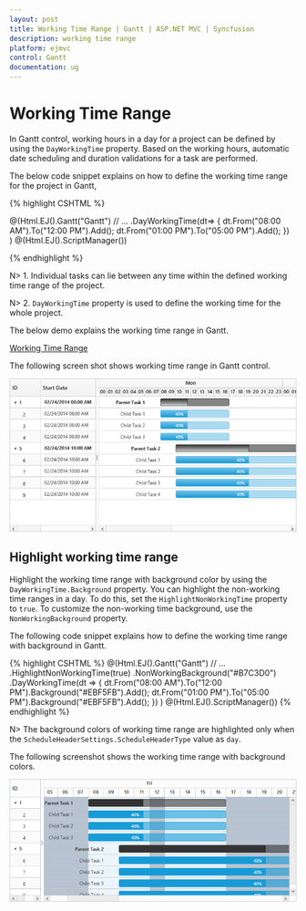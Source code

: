 ```yaml
---
layout: post
title: Working Time Range | Gantt | ASP.NET MVC | Syncfusion
description: working time range
platform: ejmvc
control: Gantt
documentation: ug
---
```


# Working Time Range

In Gantt control, working hours in a day for a project can be defined by using the `DayWorkingTime` property. Based on the working hours, automatic date scheduling and duration validations for a task are performed.

The below code snippet explains on how to define the working time range for the project in Gantt,

{% highlight CSHTML %}

@(Html.EJ().Gantt("Gantt")
	// ...
	.DayWorkingTime(dt=>
	{
		dt.From("08:00 AM").To("12:00 PM").Add();
		dt.From("01:00 PM").To("05:00 PM").Add();
	})    
	)
@(Html.EJ().ScriptManager())

{% endhighlight %}

N> 1. Individual tasks can lie between any time within the defined working time range of the project.

N> 2. `DayWorkingTime` property is used to define the working time for the whole project.

The below demo explains the working time range in Gantt.

[Working Time Range](https://mvc.syncfusion.com/demos/web/gantt/ganttworkingtimerange)

The following screen shot shows working time range in Gantt control. 

![](Working-time-range_images/Working-time-range_img1.png)

## Highlight working time range

Highlight the working time range with background color by using the `DayWorkingTime.Background` property. You can highlight the non-working time ranges in a day. To do this, set the `HighlightNonWorkingTime` property to `true`. To customize the non-working time background, use the `NonWorkingBackground` property.

The following code snippet explains how to define the working time range with background in Gantt.

{% highlight CSHTML %}
@(Html.EJ().Gantt("Gantt")
    // ...
    .HighlightNonWorkingTime(true)
    .NonWorkingBackground("#B7C3D0")
    .DayWorkingTime(dt => {
        dt.From("08:00 AM").To("12:00 PM").Background("#EBF5FB").Add();
        dt.From("01:00 PM").To("05:00 PM").Background("#EBF5FB").Add();
    })
)
@(Html.EJ().ScriptManager())
{% endhighlight %}

N> The background colors of working time range are highlighted only when the `ScheduleHeaderSettings.ScheduleHeaderType` value as `day`.

The following screenshot shows the working time range with background colors.

![](Working-time-range_images/Working-time-range_img2.png)
